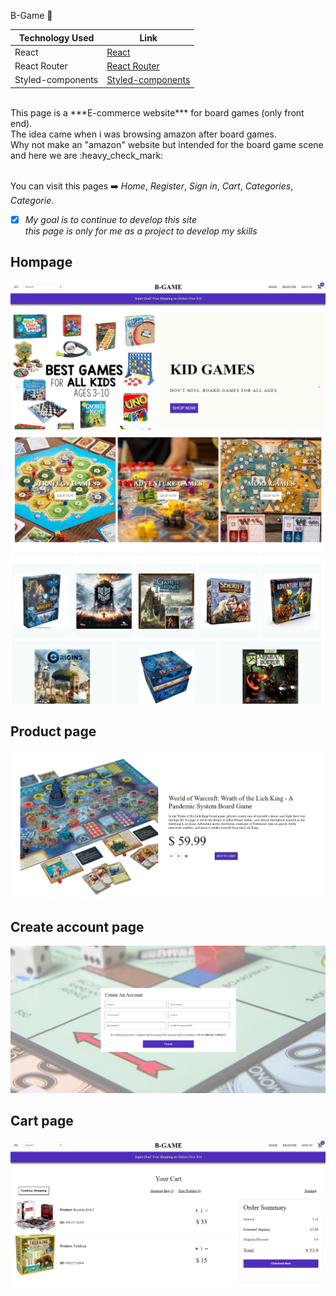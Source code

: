  B-Game  :game_die:

Technology Used  | Link
------------- | -------------
React  | [React](https://reactjs.org/)
React Router  | [React Router](https://reactrouter.com/)
Styled-components  | [Styled-components](https://styled-components.com/docs/api)

<br>
This page is a ***E-commerce website*** for board games (only front end). <br>
The idea came when i was browsing amazon after board games. <br>
Why not make an "amazon" website but intended for the board game scene and here we are :heavy_check_mark: 

<br>You can visit this pages :arrow_right: *Home*, *Register*, *Sign in*, *Cart*, *Categories*, *Categorie*.


- [x] *My goal is to continue to develop this site* <br>
*this page is only for me as a project to develop my skills*

## Hompage ##
![Alt text](https://github.com/FredrikThunberg/b-game-app/blob/master/B-game%20pics/bgame1.png)
![Alt text](https://github.com/FredrikThunberg/b-game-app/blob/master/B-game%20pics/bgame2.png)
![Alt text](https://github.com/FredrikThunberg/b-game-app/blob/master/B-game%20pics/bgame3.png)

## Product page ##
![Alt text](https://github.com/FredrikThunberg/b-game-app/blob/master/B-game%20pics/bgameproductpage.png)

## Create account page ##
![Alt text](https://github.com/FredrikThunberg/b-game-app/blob/master/B-game%20pics/bgamereg.png)

## Cart page ##
![Alt text](https://github.com/FredrikThunberg/b-game-app/blob/master/B-game%20pics/bgamecart.png)

